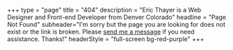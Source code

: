 +++
type = "page"
title = "404"
description = "Eric Thayer is a Web Designer and Front-end Developer from Denver Colorado"
headline = "Page Not Found"
subheader="I'm sorry but the page you are looking for does not exist or the link is broken. Please <a href='{{ .Site.BaseURL }}contact/'>send me a message</a> if you need assistance. Thanks!"
headerStyle = "full-screen bg-red-purple"
+++